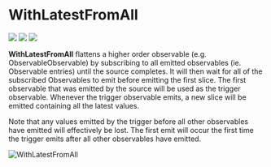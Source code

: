 # WithLatestFromAll

[![](../../../assets/godev.svg?raw=true)](https://pkg.go.dev/github.com/reactivego/rx/test/WithLatestFromAll?tab=doc)
[![](../../../assets/godoc.svg?raw=true)](https://godoc.org/github.com/reactivego/rx/test/WithLatestFromAll)
[![](../../../assets/rx.svg?raw=true)](https://rxjs-dev.firebaseapp.com/api/operators/withLatestFrom)

**WithLatestFromAll** flattens a higher order observable (e.g. ObservableObservable)
by subscribing to all emitted observables (ie. Observable entries) until the
source completes. It will then wait for all of the subscribed Observables to
emit before emitting the first slice. The first observable that was emitted by
the source will be used as the trigger observable. Whenever the trigger
observable emits, a new slice will be emitted containing all the latest values.

Note that any values emitted by the trigger before all other observables have emitted will
effectively be lost. The first emit will occur the first time the trigger emits after all other
observables have emitted.

![WithLatestFromAll](../../../assets/WithLatestFromAll.svg?raw=true)
